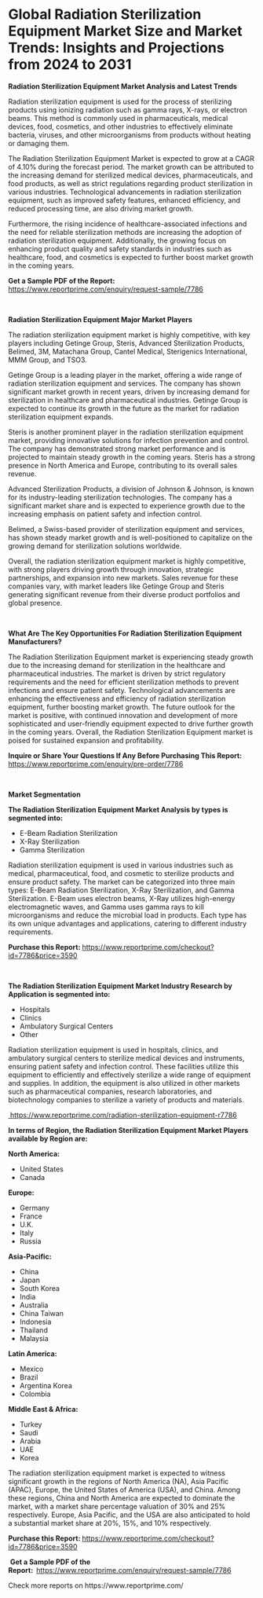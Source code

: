 <p><h1>Global Radiation Sterilization Equipment Market Size and Market Trends: Insights and Projections from 2024 to 2031</h1></p><p><strong>Radiation Sterilization Equipment Market Analysis and Latest Trends</strong></p>
<p><p>Radiation sterilization equipment is used for the process of sterilizing products using ionizing radiation such as gamma rays, X-rays, or electron beams. This method is commonly used in pharmaceuticals, medical devices, food, cosmetics, and other industries to effectively eliminate bacteria, viruses, and other microorganisms from products without heating or damaging them.</p><p>The Radiation Sterilization Equipment Market is expected to grow at a CAGR of 4.10% during the forecast period. The market growth can be attributed to the increasing demand for sterilized medical devices, pharmaceuticals, and food products, as well as strict regulations regarding product sterilization in various industries. Technological advancements in radiation sterilization equipment, such as improved safety features, enhanced efficiency, and reduced processing time, are also driving market growth.</p><p>Furthermore, the rising incidence of healthcare-associated infections and the need for reliable sterilization methods are increasing the adoption of radiation sterilization equipment. Additionally, the growing focus on enhancing product quality and safety standards in industries such as healthcare, food, and cosmetics is expected to further boost market growth in the coming years.</p></p>
<p><strong>Get a Sample PDF of the Report:&nbsp;</strong> <a href="https://www.reportprime.com/enquiry/request-sample/7786">https://www.reportprime.com/enquiry/request-sample/7786</a></p>
<p>&nbsp;</p>
<p><strong>Radiation Sterilization Equipment Major Market Players</strong></p>
<p><p>The radiation sterilization equipment market is highly competitive, with key players including Getinge Group, Steris, Advanced Sterilization Products, Belimed, 3M, Matachana Group, Cantel Medical, Sterigenics International, MMM Group, and TSO3. </p><p>Getinge Group is a leading player in the market, offering a wide range of radiation sterilization equipment and services. The company has shown significant market growth in recent years, driven by increasing demand for sterilization in healthcare and pharmaceutical industries. Getinge Group is expected to continue its growth in the future as the market for radiation sterilization equipment expands.</p><p>Steris is another prominent player in the radiation sterilization equipment market, providing innovative solutions for infection prevention and control. The company has demonstrated strong market performance and is projected to maintain steady growth in the coming years. Steris has a strong presence in North America and Europe, contributing to its overall sales revenue.</p><p>Advanced Sterilization Products, a division of Johnson & Johnson, is known for its industry-leading sterilization technologies. The company has a significant market share and is expected to experience growth due to the increasing emphasis on patient safety and infection control.</p><p>Belimed, a Swiss-based provider of sterilization equipment and services, has shown steady market growth and is well-positioned to capitalize on the growing demand for sterilization solutions worldwide.</p><p>Overall, the radiation sterilization equipment market is highly competitive, with strong players driving growth through innovation, strategic partnerships, and expansion into new markets. Sales revenue for these companies vary, with market leaders like Getinge Group and Steris generating significant revenue from their diverse product portfolios and global presence.</p></p>
<p>&nbsp;</p>
<p><strong>What Are The Key Opportunities For Radiation Sterilization Equipment Manufacturers?</strong></p>
<p><p>The Radiation Sterilization Equipment market is experiencing steady growth due to the increasing demand for sterilization in the healthcare and pharmaceutical industries. The market is driven by strict regulatory requirements and the need for efficient sterilization methods to prevent infections and ensure patient safety. Technological advancements are enhancing the effectiveness and efficiency of radiation sterilization equipment, further boosting market growth. The future outlook for the market is positive, with continued innovation and development of more sophisticated and user-friendly equipment expected to drive further growth in the coming years. Overall, the Radiation Sterilization Equipment market is poised for sustained expansion and profitability.</p></p>
<p><strong>Inquire or Share Your Questions If Any Before Purchasing This Report:</strong> <a href="https://www.reportprime.com/enquiry/pre-order/7786">https://www.reportprime.com/enquiry/pre-order/7786</a></p>
<p>&nbsp;</p>
<p><strong>Market Segmentation</strong></p>
<p><strong>The Radiation Sterilization Equipment Market Analysis by types is segmented into:</strong></p>
<p><ul><li>E-Beam Radiation Sterilization</li><li>X-Ray Sterilization</li><li>Gamma Sterilization</li></ul></p>
<p><p>Radiation sterilization equipment is used in various industries such as medical, pharmaceutical, food, and cosmetic to sterilize products and ensure product safety. The market can be categorized into three main types: E-Beam Radiation Sterilization, X-Ray Sterilization, and Gamma Sterilization. E-Beam uses electron beams, X-Ray utilizes high-energy electromagnetic waves, and Gamma uses gamma rays to kill microorganisms and reduce the microbial load in products. Each type has its own unique advantages and applications, catering to different industry requirements.</p></p>
<p><strong>Purchase this Report:&nbsp;</strong><a href="https://www.reportprime.com/checkout?id=7786&price=3590">https://www.reportprime.com/checkout?id=7786&price=3590</a></p>
<p>&nbsp;</p>
<p><strong>The Radiation Sterilization Equipment Market Industry Research by Application is segmented into:</strong></p>
<p><ul><li>Hospitals</li><li>Clinics</li><li>Ambulatory Surgical Centers</li><li>Other</li></ul></p>
<p><p>Radiation sterilization equipment is used in hospitals, clinics, and ambulatory surgical centers to sterilize medical devices and instruments, ensuring patient safety and infection control. These facilities utilize this equipment to efficiently and effectively sterilize a wide range of equipment and supplies. In addition, the equipment is also utilized in other markets such as pharmaceutical companies, research laboratories, and biotechnology companies to sterilize a variety of products and materials.</p></p>
<p><a href="https://www.reportprime.com/radiation-sterilization-equipment-r7786">&nbsp;https://www.reportprime.com/radiation-sterilization-equipment-r7786</a></p>
<p><strong>In terms of Region, the Radiation Sterilization Equipment Market Players available by Region are:</strong></p>
<p>
    <p> <strong> North America: </strong>
        <ul>
            <li>United States</li>
            <li>Canada</li>
        </ul>
        </p> 
    <p> <strong> Europe: </strong>
        <ul>
            <li>Germany</li>
            <li>France</li>
            <li>U.K.</li>
            <li>Italy</li>
            <li>Russia</li>
        </ul>
        </p> 
    <p> <strong> Asia-Pacific: </strong>
        <ul>
            <li>China</li>
            <li>Japan</li>
            <li>South Korea</li>
            <li>India</li>
            <li>Australia</li>
            <li>China Taiwan</li>
            <li>Indonesia</li>
            <li>Thailand</li>
            <li>Malaysia</li>
        </ul>
        </p> 
    <p> <strong> Latin America: </strong>
        <ul>
            <li>Mexico</li>
            <li>Brazil</li>
            <li>Argentina Korea</li>
            <li>Colombia</li>
        </ul>
        </p> 
    <p> <strong> Middle East & Africa: </strong>
        <ul>
            <li>Turkey</li>
            <li>Saudi</li>
            <li>Arabia</li>
            <li>UAE</li>
            <li>Korea</li>
        </ul>
    </p>
    </p>
<p><p>The radiation sterilization equipment market is expected to witness significant growth in the regions of North America (NA), Asia Pacific (APAC), Europe, the United States of America (USA), and China. Among these regions, China and North America are expected to dominate the market, with a market share percentage valuation of 30% and 25% respectively. Europe, Asia Pacific, and the USA are also anticipated to hold a substantial market share at 20%, 15%, and 10% respectively.</p></p>
<p><strong>Purchase this Report: </strong><a href="https://www.reportprime.com/checkout?id=7786&price=3590">https://www.reportprime.com/checkout?id=7786&price=3590</a></p>
<p>&nbsp;<strong>Get a Sample PDF of the Report:&nbsp;&nbsp;</strong><a href="https://www.reportprime.com/enquiry/request-sample/7786">https://www.reportprime.com/enquiry/request-sample/7786</a></p>
<p><strong></strong></p>
<p>Check more reports on https://www.reportprime.com/</p>